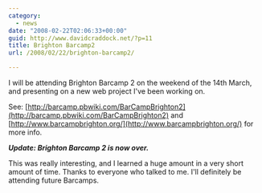 ```yaml
---
category:
  - news
date: "2008-02-22T02:06:33+00:00"
guid: http://www.davidcraddock.net/?p=11
title: Brighton Barcamp2
url: /2008/02/22/brighton-barcamp2/

---
```

I will be attending Brighton Barcamp 2 on the weekend of the 14th March, and presenting on a new web project I've been working on.

See: [http://barcamp.pbwiki.com/BarCampBrighton2](http://barcamp.pbwiki.com/BarCampBrighton2) and [http://www.barcampbrighton.org/](http://www.barcampbrighton.org/) for more info.

**_Update: Brighton Barcamp 2 is now over._**

This was really interesting, and I learned a huge amount in a very short amount of time. Thanks to everyone who talked to me. I'll definitely be attending future Barcamps.
